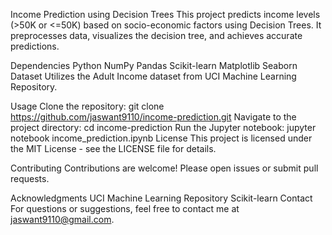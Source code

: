 Income Prediction using Decision Trees
This project predicts income levels (>50K or <=50K) based on socio-economic factors using Decision Trees. It preprocesses data, visualizes the decision tree, and achieves accurate predictions.

Dependencies
Python
NumPy
Pandas
Scikit-learn
Matplotlib
Seaborn
Dataset
Utilizes the Adult Income dataset from UCI Machine Learning Repository.

Usage
Clone the repository: git clone https://github.com/jaswant9110/income-prediction.git
Navigate to the project directory: cd income-prediction
Run the Jupyter notebook: jupyter notebook income_prediction.ipynb
License
This project is licensed under the MIT License - see the LICENSE file for details.

Contributing
Contributions are welcome! Please open issues or submit pull requests.

Acknowledgments
UCI Machine Learning Repository
Scikit-learn
Contact
For questions or suggestions, feel free to contact me at jaswant9110@gmail.com.
